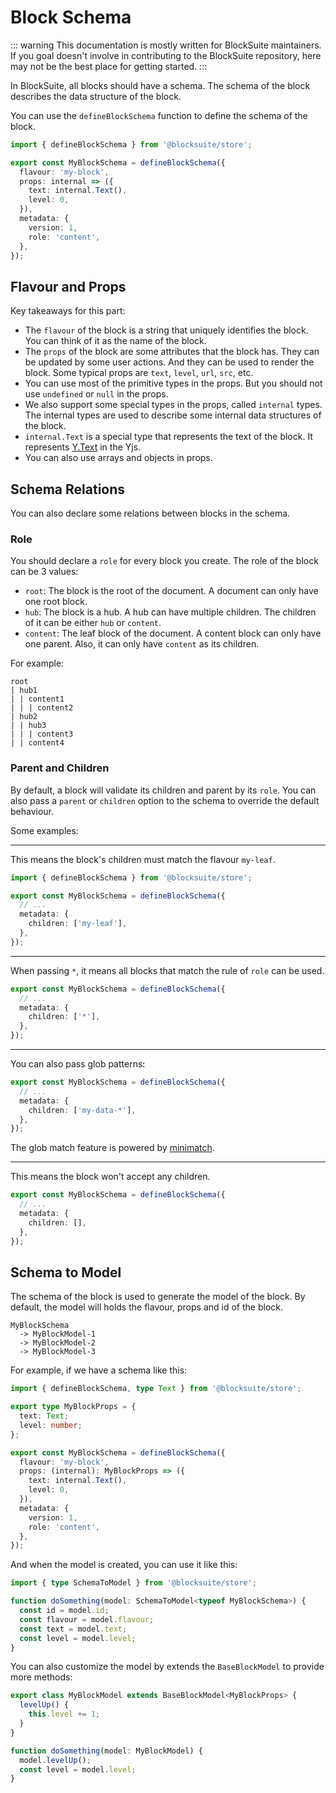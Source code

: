 # Block Schema

::: warning
This documentation is mostly written for BlockSuite maintainers. If you goal doesn't involve in contributing to the BlockSuite repository, here may not be the best place for getting started.
:::

In BlockSuite, all blocks should have a schema. The schema of the block describes the data structure of the block.

You can use the `defineBlockSchema` function to define the schema of the block.

```ts
import { defineBlockSchema } from '@blocksuite/store';

export const MyBlockSchema = defineBlockSchema({
  flavour: 'my-block',
  props: internal => ({
    text: internal.Text(),
    level: 0,
  }),
  metadata: {
    version: 1,
    role: 'content',
  },
});
```

## Flavour and Props

Key takeaways for this part:

- The `flavour` of the block is a string that uniquely identifies the block. You can think of it as the name of the block.
- The `props` of the block are some attributes that the block has. They can be updated by some user actions. And they can be used to render the block. Some typical props are `text`, `level`, `url`, `src`, etc.
- You can use most of the primitive types in the props. But you should not use `undefined` or `null` in the props.
- We also support some special types in the props, called `internal` types. The internal types are used to describe some internal data structures of the block.
- `internal.Text` is a special type that represents the text of the block. It represents [Y.Text](https://docs.yjs.dev/api/shared-types/y.text) in the Yjs.
- You can also use arrays and objects in props.

## Schema Relations

You can also declare some relations between blocks in the schema.

### Role

You should declare a `role` for every block you create. The role of the block can be 3 values:

- `root`: The block is the root of the document. A document can only have one root block.
- `hub`: The block is a hub. A hub can have multiple children. The children of it can be either `hub` or `content`.
- `content`: The leaf block of the document. A content block can only have one parent. Also, it can only have `content` as its children.

For example:

```
root
| hub1
| | content1
| | | content2
| hub2
| | hub3
| | | content3
| | content4
```

### Parent and Children

By default, a block will validate its children and parent by its `role`. You can also pass a `parent` or `children` option to the schema to override the default behaviour.

Some examples:

---

This means the block's children must match the flavour `my-leaf`.

```ts
import { defineBlockSchema } from '@blocksuite/store';

export const MyBlockSchema = defineBlockSchema({
  // ...
  metadata: {
    children: ['my-leaf'],
  },
});
```

---

When passing `*`, it means all blocks that match the rule of `role` can be used.

```ts
export const MyBlockSchema = defineBlockSchema({
  // ...
  metadata: {
    children: ['*'],
  },
});
```

---

You can also pass glob patterns:

```ts
export const MyBlockSchema = defineBlockSchema({
  // ...
  metadata: {
    children: ['my-data-*'],
  },
});
```

The glob match feature is powered by [minimatch](https://github.com/isaacs/minimatch).

---

This means the block won't accept any children.

```ts
export const MyBlockSchema = defineBlockSchema({
  // ...
  metadata: {
    children: [],
  },
});
```

## Schema to Model

The schema of the block is used to generate the model of the block. By default, the model will holds the flavour, props and id of the block.

```
MyBlockSchema
  -> MyBlockModel-1
  -> MyBlockModel-2
  -> MyBlockModel-3
```

For example, if we have a schema like this:

```ts
import { defineBlockSchema, type Text } from '@blocksuite/store';

export type MyBlockProps = {
  text: Text;
  level: number;
};

export const MyBlockSchema = defineBlockSchema({
  flavour: 'my-block',
  props: (internal): MyBlockProps => ({
    text: internal.Text(),
    level: 0,
  }),
  metadata: {
    version: 1,
    role: 'content',
  },
});
```

And when the model is created, you can use it like this:

```ts
import { type SchemaToModel } from '@blocksuite/store';

function doSomething(model: SchemaToModel<typeof MyBlockSchema>) {
  const id = model.id;
  const flavour = model.flavour;
  const text = model.text;
  const level = model.level;
}
```

You can also customize the model by extends the `BaseBlockModel` to provide more methods:

```ts
export class MyBlockModel extends BaseBlockModel<MyBlockProps> {
  levelUp() {
    this.level += 1;
  }
}

function doSomething(model: MyBlockModel) {
  model.levelUp();
  const level = model.level;
}
```
